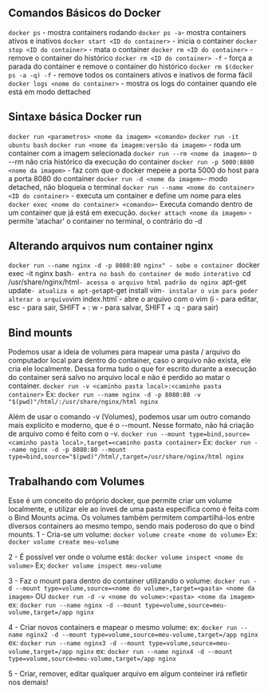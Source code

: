 ## Comandos Básicos do Docker

`docker ps` - mostra containers rodando
`docker ps -a`- mostra containers ativos e inativos
`docker start <ID do container>` - inicia o container
`docker stop <ID do container>` - mata o container
`docker rm <ID do container>` - remove o container do histórico
`docker rm <ID do container> -f` - força a parada do container e remove o container do histórico
`docker rm $(docker ps -a -q) -f` - remove todos os containers ativos e inativos de forma fácil
`docker logs <nome do container>` - mostra os logs do container quando ele está em modo dettached

## Sintaxe básica Docker run

`docker run <parametros> <nome da imagem> <comando>`
`docker run -it ubuntu bash`
`docker run <nome da imagem:versão da imagem>` - roda um container com a imagem selecionada
`docker run --rm <nome da imagem>`- o --rm não cria histórico da execução do container
`docker run -p 5000:8080 <nome da imagem>` - faz com que o docker mepeie a porta 5000 do host para a porta 8080 do container
`docker run -d <nome da imagem>`- modo detached, não bloqueia o terminal
`docker run --name <nome do container> <ID do container>` - executa um container e define um nome para eles
`docker exec <nome do container> <comando>`- Executa comando dentro de um container que já está em execução.
`docker attach <nome da imagem>` - permite 'atachar' o container no terminal, o contrário do -d

## Alterando arquivos num container nginx

`docker run --name nginx -d -p 8080:80 nginx" - sobe o container
`docker exec -it nginx bash`- entra no bash do container de modo interativo
`cd /usr/share/nginx/html`- acessa o arquivo html padrão do nginx
`apt-get update` - atualiza o apt-get
`apt-get install vim` - instalar o vim para poder alterar o arquivo
`vim index.html`- abre o arquivo com o vim (i - para editar, esc - para sair, SHIFT + : w - para salvar, SHIFT + :q - para sair)

## Bind mounts
Podemos usar a ideia de volumes para mapear uma pasta / arquivo do computador local para dentro do container, caso o arquivo não exista, ele cria ele localmente. Dessa forma tudo o que for escrito durante a execução do container será salvo no arquivo local e não é perdido ao matar o container.
`docker run -v <caminho pasta local>:<caminho pasta container>`
Ex: `docker run --name nginx -d -p 8080:80 -v "$(pwd)"/html/:/usr/share/nginx/html nginx`

Além de usar o comando -v (Volumes), podemos usar um outro comando mais explícito e moderno, que é o --mount. Nesse formato, não há criação de arquivo como é feito com o -v.
`docker run --mount type=bind,source=<caminho pasta local>,target=<caminho pasta container>`
Ex: `docker run --name nginx -d -p 8080:80 --mount type=bind,source="$(pwd)"/html/,target=/usr/share/nginx/html nginx`

## Trabalhando com Volumes
Esse é um conceito do próprio docker, que permite criar um volume localmente, e utilizar ele ao inveś de uma pasta específica como é feita com o Bind Mounts acima. Os volumes também permitem compartilhá-los entre diversos containers ao mesmo tempo, sendo mais poderoso do que o bind mounts.
1 - Cria-se um volume:
`docker volume create <nome do volume>`
Ex: `docker volume create meu-volume`

2 - É possível ver onde o volume está:
`docker volume inspect <nome do volume>`
Ex; `docker volume inspect meu-volume`

3 - Faz o mount para dentro do container utilizando o volume:
`docker run -d --mount type=volume,source=<nome do volume>,target=<pasta> <nome da imagem>` OU `docker run -d -v <nome do volume>:<pasta> <nome da imagem>`
ex: `docker run --name nginx -d --mount type=volume,source=meu-volume,target=/app nginx`

4 - Criar novos containers e mapear o mesmo volume:
ex: `docker run --name nginx2 -d --mount type=volume,source=meu-volume,target=/app nginx`
ex: `docker run --name nginx3 -d --mount type=volume,source=meu-volume,target=/app nginx`
ex: `docker run --name nginx4 -d --mount type=volume,source=meu-volume,target=/app nginx`

5 - Criar, remover, editar qualquer arquivo em algum conteiner irá refletir nos demais!
